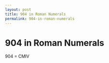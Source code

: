 ```yaml
---
layout: post
title: 904 in Roman Numerals
permalink: 904-in-roman-numerals
---
```


# 904 in Roman Numerals

904 = CMIV
